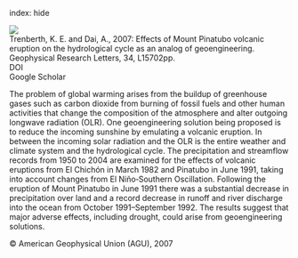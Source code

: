 index: hide

<div class="Citation">
    <div class="Citation-thumb CitationThumb-linked"  data-href="https://doi.org/10.1029/2007gl030524">
      <img src="https://static.claimspace.cloud/climate-study-static/refs/thumbs/7/Trenberth_and_Dai_2007-thumb.png" />
    </div>

  <div class="Citation-body">
    <div class="Citation-text">Trenberth, K. E. and Dai, A., 2007: Effects of Mount Pinatubo volcanic eruption on the hydrological cycle as an analog of geoengineering. <span class="Article-journal">Geophysical Research Letters, </span><span class="Article-volume">34, </span>L15702pp.</div>
    <div class="Citation-links">
      <div class="CitationLink" data-href="https://doi.org/10.1029/2007gl030524">
        <div class="CitationLink-icon CitationLink-Doi"></div>
        <div class="CitationLink-text">DOI</div>
      </div>
      <div class="CitationLink" data-href="https://scholar.google.com/scholar?q=10.1029/2007gl030524">
        <div class="CitationLink-icon CitationLink-Scholar"></div>
        <div class="CitationLink-text">Google Scholar</div>
      </div>
    </div>
  </div>
</div>

The problem of global warming arises from the buildup of greenhouse gases such as carbon dioxide from burning of fossil fuels and other human activities that change the composition of the atmosphere and alter outgoing longwave radiation (OLR). One geoengineering solution being proposed is to reduce the incoming sunshine by emulating a volcanic eruption. In between the incoming solar radiation and the OLR is the entire weather and climate system and the hydrological cycle. The precipitation and streamflow records from 1950 to 2004 are examined for the effects of volcanic eruptions from El Chichón in March 1982 and Pinatubo in June 1991, taking into account changes from El Niño‐Southern Oscillation. Following the eruption of Mount Pinatubo in June 1991 there was a substantial decrease in precipitation over land and a record decrease in runoff and river discharge into the ocean from October 1991–September 1992. The results suggest that major adverse effects, including drought, could arise from geoengineering solutions.

<div class="Citation-copy">
&copy; American Geophysical Union (AGU), 2007
</div>